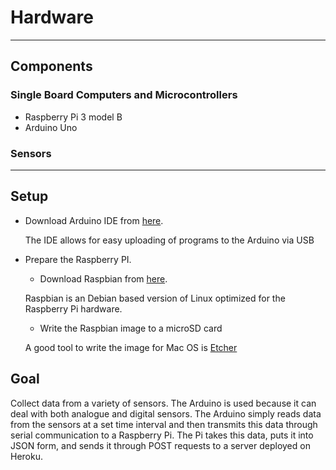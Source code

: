 # Hardware
---
## Components
### Single Board Computers and Microcontrollers
* Raspberry Pi 3 model B
* Arduino Uno

### Sensors

---
## Setup
* Download Arduino IDE from [here](https://www.arduino.cc/en/Main/Software).

   The IDE allows for easy uploading of programs to the Arduino via USB
* Prepare the Raspberry PI.
    - Download Raspbian from [here](https://www.raspberrypi.org/downloads/raspbian/).

   Raspbian is an Debian based version of Linux optimized for the Raspberry Pi hardware.
    - Write the Raspbian image to a microSD card

   A good tool to write the image for Mac OS is [Etcher](https://etcher.io/)

## Goal
Collect data from a variety of sensors. The Arduino is used because it can
deal with both analogue and digital sensors. The Arduino simply reads data
from the sensors at a set time interval and then transmits this data 
through serial communication to a Raspberry Pi. The Pi takes this data,
puts it into JSON form, and sends it through POST requests to a server
deployed on Heroku. 
